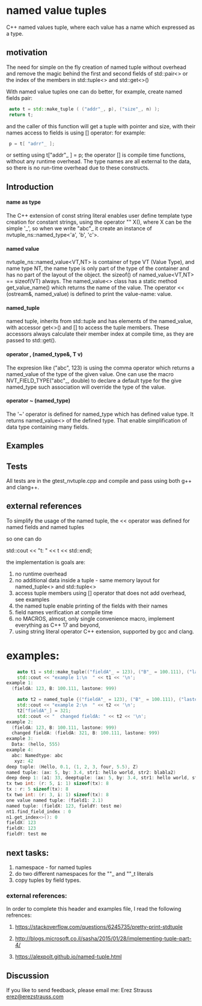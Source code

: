 # named value tuples
C++ named values tuple, where each value has a name which expressed as a type. 

## motivation

The need for simple on the fly creation of named tuple without
 overhead and remove the magic behind the first and second fields of std::pair<> or
 the index of the members in std::tuple<> and std::get<>()

With named value tuples one can do better, for example, create named fields pair:

```cpp
 auto t = std::make_tuple ( ("addr"_, p), ("size"_, n) );
 return t;
```
 and the caller of this function will get a tuple with pointer and size, with their names
 access to fields is using [] operator:  for example:
```cpp 
 p = t[ "adrr"_ ];
``` 
 or setting using t["addr"\_ ] = p;
 the operator [] is compile time functions, without any runtime overhead.
 The type names are all external to the data, so there is no run-time overhead due to these constructs.

## Introduction

#### name as type
The C++ extension of const string literal enables user define template type creation for constant
strings, using the operator "" X(), where X can be the simple '_', so when we write "abc"\_ it
create an instance of nvtuple_ns::named_type<'a', 'b', 'c'>.

#### named value
nvtuple_ns::named_value<VT,NT> is container of type VT (Value Type), and name type NT,
the name type is only part of the type of the container and has no part of the layout of the object.
the sizeof() of named_value<VT,NT> == sizeof(VT) always.
The named_value<> class has a static method get_value_name() which returns the name of the value.
The operator << (ostream&, named_value) is defined to print the value-name: value.

#### named_tuple
named tuple, inherits from std::tuple and has elements of the named_value,
with accessor get<>() and [] to access the tuple members. These accessors always
calculate their member index at compile time, as they are passed to std::get<x>().

#### operator , (named_type&, T v)
The expresion like ("abc", 123) is using the comma operator which returns a named_value
 of the type of the given value.
One can use the macro NVT_FIELD_TYPE("abc"_, double) to declare a default type for the give named_type
such association will override the type of the value.

#### operator ~ (named_type)
The '~' operator is defined for named_type which has defined value type. It returns named_value<> of
the defined type. That enable simplification of data type containing many fields.
   
## Examples

## Tests
All tests are in the gtest_nvtuple.cpp and compile and pass using both g++ and clang++.

## external references

To simplify the usage of the named tuple, the << operator was defined for named fields and named tuples

 so one can do

 std::cout << "t: " << t << std::endl;

 the implementation is goals are:

 1. no runtime overhead
 2. no additional data inside a tuple - same memory layout for named_tuple<> and std::tuple<>
 3. access tuple members using [] operator that does not add overhead, see examples
 4. the named tuple enable printing of the fields with their names
 5. field names verification at compile time
 6. no MACROS, almost, only single convenience macro, implement everything as C++ 17 and beyond,
 7. using string literal operator C++ extension, supported by gcc and clang.
 
 
# examples:

```cpp
    auto t1 = std::make_tuple(("fieldA"_ = 123), ("B"_ = 100.111), ("lastone"_ = 999));
    std::cout << "example 1:\n  " << t1 << '\n';
example 1:
  (fieldA: 123, B: 100.111, lastone: 999)

    auto t2 = named_tuple {("fieldA"_ = 123), ("B"_ = 100.111), ("lastone"_ = 999) };
    std::cout << "example 2:\n  " << t2 << '\n';
    t2["fieldA"_] = 321;
    std::cout << "  changed fieldA: " << t2 << '\n';
example 2:
  (fieldA: 123, B: 100.111, lastone: 999)
  changed fieldA: (fieldA: 321, B: 100.111, lastone: 999)
example 3:
  Data: (hello, 555)
example 4:
  abc: Namedtype: abc
   xyz: 42
deep tuple: (Hello, 0.1, (1, 2, 3, four, 5.5), Z)
named tuple: (ax: 5, by: 3.4, str1: hello world, str2: blabla2)
deep deep 1: (a1: 33, deeptuple: (ax: 5, by: 3.4, str1: hello world, str2: blabla2))
tx two int: (r: 5, i: 1) sizeof(tx): 8
tx : r: 5 sizeof(tx): 8
tx two int: (r: 3, i: 1) sizeof(tx): 8
one value named tuple: (field1: 2.1)
named tuple: (fieldX: 123, fieldY: test me)
nt1.find_field_index : 0
n1.get_index<>(): 0
fieldX: 123
fieldX: 123
fieldY: test me

```

## next tasks:

1. namespace - for named tuples
2. do two different namespaces for the ""_ and ""_t   literals
4. copy tuples by field types.

### external references:

In order to complete this header and examples file, I read the following refrences:

1. https://stackoverflow.com/questions/6245735/pretty-print-stdtuple

2. http://blogs.microsoft.co.il/sasha/2015/01/28/implementing-tuple-part-4/

3. https://alexpolt.github.io/named-tuple.html

## Discussion
If you like to send feedback, please email me: Erez Strauss <erez@erezstrauss.com>
 
